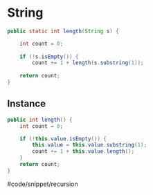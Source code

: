 # String
```java
public static int length(String s) {

	int count = 0;
	
	if (!s.isEmpty()) {
		count += 1 + length(s.substring(1));
	
	return count;
}
```
## Instance
```java
public int length() {
	int count = 0;

	if (!this.value.isEmpty()) {
		this.value = this.value.substring(1);
		count += 1 + this.value.length();
	}
	return count;
}
```
#code/snippet/recursion 